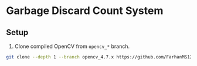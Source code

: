 # Garbage Discard Count System

## Setup

1. Clone compiled OpenCV from `opencv_*` branch.

```bash
git clone --depth 1 --branch opencv_4.7.x https://github.com/FarhanMS123/GDCS.git opencv
```